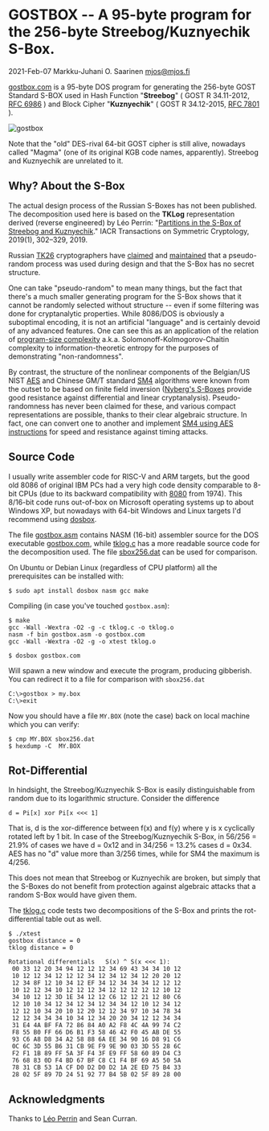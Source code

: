 #   GOSTBOX -- A 95-byte program for the 256-byte Streebog/Kuznyechik S-Box.

2021-Feb-07  Markku-Juhani O. Saarinen <mjos@mjos.fi>

[gostbox.com](https://github.com/mjosaarinen/pi86/blob/main/gostbox.com)
is a 95-byte DOS program for generating the 256-byte GOST
Standard S-BOX used in Hash Function "**Streebog**" ( GOST R 34.11-2012,
[RFC 6986](https://tools.ietf.org/html/rfc6986#section-6.2) )
and Block Cipher "**Kuznyechik**" ( GOST R 34.12-2015,
[RFC 7801](https://tools.ietf.org/html/rfc7801#section-4.1) ).

![gostbox](https://user-images.githubusercontent.com/6192929/107245225-d03ea500-6a26-11eb-9d54-8bc707cb17ff.png)

Note that the "old" DES-rival 64-bit GOST cipher is still alive, nowadays
called "Magma" (one of its original KGB code names, apparently).
Streebog and Kuznyechik are unrelated to it.


##  Why? About the S-Box

The actual design process of the Russian S-Boxes has not been published.
The decomposition used here is based on the **TKLog** representation
derived (reverse engineered) by Léo Perrin: 
"[Partitions in the S-Box of Streebog and Kuznyechik](https://doi.org/10.13154/tosc.v2019.i1.302-329)."
IACR Transactions on Symmetric Cryptology, 2019(1), 302–329, 2019.

Russian [TK26](https://tc26.ru/) cryptographers have
[claimed](https://cdn.virgilsecurity.com/assets/docs/memo-on-kuznyechik-s-box.pdf)
and
[maintained](https://cdn.virgilsecurity.com/assets/docs/meeting-report-for-the-discussion-on-kuznyechik-and-streebog.pdf)
that a pseudo-random process was used during design and that the S-Box
has no secret structure.

One can take "pseudo-random" to mean many things, but the fact that there's
a much smaller generating program for the S-Box shows that it cannot be
randomly selected without structure -- even if some filtering was done for
cryptanalytic properties.  While 8086/DOS is obviously a suboptimal encoding,
it is not an artificial "language" and is certainly devoid of any advanced
features. One can see this as an application of the relation of
[program-size complexity](https://en.wikipedia.org/wiki/Kolmogorov_complexity)
a.k.a. Solomonoff-Kolmogorov-Chaitin complexity to information-theoretic
entropy for the purposes of demonstrating "non-randomness".

By contrast, the structure of the nonlinear components of the Belgian/US NIST
[AES](https://doi.org/10.1007/978-3-662-04722-4) and
Chinese GM/T standard [SM4](http://www.sicris.cn/CN/Y2016/V2/I11/995)
algorithms were known from the outset to be based on finite field inversion
([Nyberg's S-Boxes](https://doi.org/10.1007/3-540-48285-7_6) provide
good resistance against differential and linear cryptanalysis).
Pseudo-randomness has never been claimed for these, and various compact
representations are possible, thanks to their clear algebraic structure.
In fact, one can convert one to another and implement
[SM4 using AES instructions](https://github.com/mjosaarinen/sm4ni)
for speed and resistance against timing attacks.


##  Source Code

I usually write assembler code for RISC-V and ARM targets, but the good old
8086 of original IBM PCs had a very high code density comparable to 8-bit
CPUs (due to its backward compatibility with
[8080](https://en.wikipedia.org/wiki/Intel_8080) from 1974). 
This 8/16-bit code runs out-of-box on Microsoft operating
systems up to about Windows XP, but nowadays with 64-bit Windows and Linux
targets I'd recommend using [dosbox](https://www.dosbox.com/).

The file [gostbox.asm](gostbox.asm) contains NASM (16-bit) assembler source
for the DOS executable
[gostbox.com](https://github.com/mjosaarinen/pi86/blob/main/gostbox.com),
while [tklog.c](tklog.c) has a more readable source code for
the decomposition used. The file [sbox256.dat](sbox256.dat) can be used
for comparison.

On Ubuntu or Debian Linux (regardless of CPU platform) all the prerequisites
can be installed with:
```console
$ sudo apt install dosbox nasm gcc make
```

Compiling (in case you've touched `gostbox.asm`):
```console
$ make
gcc -Wall -Wextra -O2 -g -c tklog.c -o tklog.o
nasm -f bin gostbox.asm -o gostbox.com  
gcc -Wall -Wextra -O2 -g -o xtest tklog.o 
````
```console
$ dosbox gostbox.com
```
Will spawn a new window and execute the program, producing gibberish.
You can redirect it to a file for comparison with `sbox256.dat`
```
C:\>gostbox > my.box
C:\>exit
```

Now you should have a file `MY.BOX` (note the case) back on local machine
which you can verify:
```console
$ cmp MY.BOX sbox256.dat 
$ hexdump -C  MY.BOX
```

##  Rot-Differential

In hindsight, the Streebog/Kuznyechik S-Box is easily distinguishable
from random due to its logarithmic structure. Consider the difference
```
d = Pi[x] xor Pi[x <<< 1]
```
That is, d is the xor-difference between f(x) and f(y) where y is
x cyclically rotated left by 1 bit.
In case of the Streebog/Kuznyechik S-Box, in 56/256 = 21.9% of cases we
have d = 0x12 and in 34/256 = 13.2% cases d = 0x34. AES has no "d" value
more than 3/256 times, while for SM4 the maximum is 4/256.

This does not mean that Streebog or Kuznyechik are broken, but simply
that the S-Boxes do not benefit from protection against algebraic
attacks that a random S-Box would have given them.

The [tklog.c](tklog.c) code tests two decompositions of the S-Box and
prints the rot-differential table out as well.

```console
$ ./xtest 
gostbox distance = 0
tklog distance = 0

Rotational differentials   S(x) ^ S(x <<< 1):
 00 33 12 20 34 94 12 12 12 34 69 43 34 34 10 12
 10 12 12 34 12 12 12 34 12 34 12 34 12 20 20 12
 12 34 8F 12 10 34 12 EF 34 12 34 34 34 12 12 12
 10 12 12 34 10 12 12 12 34 12 12 12 12 12 10 12
 34 10 12 12 3D 1E 34 12 12 C6 12 12 21 12 80 C6
 12 10 10 34 12 34 12 34 12 34 34 12 10 12 34 12
 12 12 10 34 20 10 12 20 12 12 34 97 10 34 78 34
 12 12 34 34 34 10 34 12 34 20 20 34 12 12 34 34
 31 E4 4A BF FA 72 86 84 A0 A2 F8 4C 4A 99 74 C2
 F8 55 B0 FF 66 D6 B1 F3 58 46 42 F0 45 AB DE 55
 93 C6 A8 D8 34 A2 58 88 6A EE 34 90 16 D8 91 C6
 0C 6C 3D 55 B6 31 CB 9E F9 9E 90 03 3D 55 28 6C
 F2 F1 1B 89 FF 5A 3F F4 3F E9 FF 58 60 89 D4 C3
 76 68 83 0D F4 BD 67 BF C8 C1 F4 BF 69 A5 50 5A
 78 31 CB 53 1A CF D0 D2 D0 D2 1A 2E ED 75 B4 33
 28 02 5F 89 7D 24 51 92 77 B4 5B 02 5F 89 28 00
```

##  Acknowledgments

Thanks to [Léo Perrin](https://who.paris.inria.fr/Leo.Perrin/) and Sean Curran.

